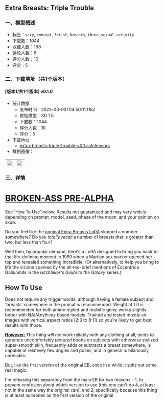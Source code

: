## Extra Breasts: Triple Trouble
### 一、模型概述

- 标签：`sexy`, `concept`, `fetish`, `breasts`, `three`, `sexual activity`
- 下载数：1044
- 收藏人数：198
- 评论人数：6
- 评分人数：10
- 评分：5

### 二、下载地址（共1个版本）

#### [版本1/共1个版本] v0.1.0

- 统计数据
  - 发布时间：2023-03-03T04:50:11.118Z
  - 原始模型：SD 1.5
  - 下载数：1044
  - 评分人数：10
  - 评分：5
- 下载地址
  - [extra-breasts-triple-trouble-v0.1.safetensors](https://civitai.com/api/download/models/17760)
- 样例图像：

| <img src="https://image.civitai.com/xG1nkqKTMzGDvpLrqFT7WA/88c5d316-e787-40fa-44d8-1c4314429f00/width=450/181818.jpeg" /> | <img src="https://image.civitai.com/xG1nkqKTMzGDvpLrqFT7WA/76f12e00-d83d-4bcb-d602-666ccb22cc00/width=450/181819.jpeg" /> |
| ---- | ---- |


### 三、详情
<h1><u>BROKEN-ASS PRE-ALPHA</u></h1><p>See 'How To Use' below. Results not guaranteed and may vary widely depending on prompt, model, seed, phase of the moon, and your opinion on skub.</p><p>Do you feel like the <a target="_blank" rel="ugc" href="https://civitai.com/models/9014">original Extra Breasts LoRA</a> skipped a number somewhere? Do you <em>totally recall</em> a number of breasts that is greater than two, but less than four?</p><p>Well then, by popular demand, here's a LoRA designed to bring you back to that life-defining moment in 1990 when a Martian sex worker opened her top and revealed something incredible. (Or alternatively, to help you bring to life the visions sparked by the all-too-brief mentions of Eccentrica Gallumbits in the <em>Hitchhiker's Guide to the Galaxy </em>series.)</p><h2>How To Use</h2><p>Does not require any trigger words, although having a female subject and 'breasts' somewhere in the prompt is recommended. Weight at 1.0 is recommended for both anime-styled and realistic gens; works slightly better with NAI/Anything-based models. Trained and tested mostly on images with vertical aspect ratios (2:3 to 8:11) so you're likely to get best results with those.</p><p><strong><u>However:</u> </strong>This thing <em>will not </em>work reliably with any clothing at all, tends to generate uncomfortably <em>textured</em> boobs on subjects with otherwise stylized super-smooth skin, frequently adds or subtracts a breast somewhere, is capable of relatively few angles and poses, and in general is hilariously unreliable.</p><p>But, like the first version of the original EB, once in a while it spits out some real magic.</p><p>I'm releasing this separately from the main EB for two reasons - 1, to prevent confusion about which version to use (this one can't do 4, at least not in the same way the original can), and 2, specifically because this thing is at least as broken as the first version of the original.</p>